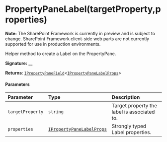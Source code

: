 # PropertyPaneLabel(targetProperty,properties)
**Note:** The SharePoint Framework is currently in preview and is subject to change. SharePoint Framework client-side web parts are not currently supported for use in production environments.



Helper method to create a Label on the PropertyPane.

**Signature:** __

**Returns**: [`IPropertyPaneField`](../../sp-webpart-base.api/interface/ipropertypanefield.md)<[`IPropertyPaneLabelProps`](../../sp-webpart-base.api/interface/ipropertypanelabelprops.md)>





#### Parameters


| Parameter	   | Type    | Description |
|:-------------|:---------------|:------------|
| `targetProperty`    | `string` | Target property the label is associated to. |
| `properties`    | [`IPropertyPaneLabelProps`](../../sp-webpart-base.api/interface/ipropertypanelabelprops.md) | Strongly typed Label properties. |


